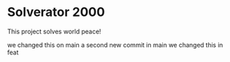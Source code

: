 # Solverator 2000
This project solves world peace!

we changed this on main
a second new commit in main
we changed this in feat
